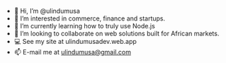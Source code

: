 - 👋 Hi, I’m @ulindumusa
- 👀 I’m interested in commerce, finance and startups.
- 🌱 I’m currently learning how to truly use Node.js
- 💞️ I’m looking to collaborate on web solutions built for African markets.
- 💻 See my site at ulindumusadev.web.app
- 📫 E-mail me at ulindumusa@gmail.com
